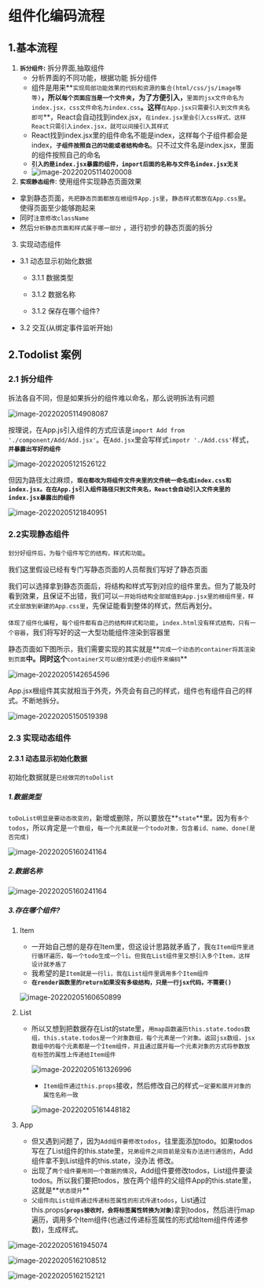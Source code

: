 # 组件化编码流程

## 1.基本流程

1. **`拆分组件`:** 拆分界面,抽取组件
   - 分析界面的不同功能，根据功能 拆分组件
   - 组件是用来**`实现局部功能效果的代码和资源的集合(html/css/js/image等等)`**，所以`每个页面应当是一个文件夹`，为了方便引入，**`里面的jsx文件命名为index.jsx，css文件命名为index.css`**。这样**`在App.jsx只需要引入到文件夹名即可`**，React会自动找到index.jsx，`在index.jsx里会引入css样式，这样React只需引入index.jsx，就可以间接引入其样式`
   - React找到index.jsx里的组件命名不能是index，这样每个子组件都会是index，**`子组件按照自己的功能或者结构命名`**。只不过文件名是index.jsx，里面的组件按照自己的命名
   - **`引入的是index.jsx暴露的组件，import后面的名称与文件名index.jsx无关`**
   - ![image-20220205114020008](C:\Users\zayn\AppData\Roaming\Typora\typora-user-images\image-20220205114020008.png)
2.  **`实现静态组件`**: 使用组件实现静态页面效果
   - 拿到静态页面，`先把静态页面都放在根组件App.js里`，`静态样式都放在App.css里`。使得页面至少能够跑起来
   - 同时`注意修改className`
   - 然后`分析静态页面和样式属于哪一部分` ，进行初步的静态页面的拆分
3.  实现动态组件

- 3.1 动态显示初始化数据
  - 3.1.1 数据类型
  
  - 3.1.2 数据名称
  
  - 3.1.2 保存在哪个组件?
  
- 3.2 交互(从绑定事件监听开始)

## 2.Todolist 案例

### 2.1 拆分组件

拆法各自不同，但是如果拆分的组件难以命名，那么说明拆法有问题

![image-20220205114908087](C:\Users\zayn\AppData\Roaming\Typora\typora-user-images\image-20220205114908087.png)

按理说，在App.js引入组件的方式应该是`import Add from './component/Add/Add.jsx'`。在`Add.jsx`里会写样式`impotr './Add.css'`样式，**`并暴露出写好的组件`**

![image-20220205121526122](C:\Users\zayn\AppData\Roaming\Typora\typora-user-images\image-20220205121526122.png)

但因为路径太过麻烦，**`现在都改为将组件文件夹里的文件统一命名成index.css和index.jsx。在在App.js引入组件路径只到文件夹名，React会自动引入文件夹里的index.jsx暴露出的组件`**

![image-20220205121840951](C:\Users\zayn\AppData\Roaming\Typora\typora-user-images\image-20220205121840951.png)

### 2.2实现静态组件

`划分好组件后，为每个组件写它的结构，样式和功能`。

我们这里假设已经有专门写静态页面的人员帮我们写好了静态页面

我们可以选择拿到静态页面后，将结构和样式写到对应的组件里去。但为了能及时看到效果，且保证不出错，我们可以`一开始将结构全部赋值到App.jsx里的根组件里，样式全部放到新建的App.css里`，先保证能看到整体的样式，然后再划分。

`体现了组件化编程`，`每个组件都有自己的结构样式和功能`，`index.html没有样式结构，只有一个容器`，我们将写好的这一大型功能组件渲染到容器里

静态页面如下图所示，我们需要实现的其实就是**`完成一个动态的container将其渲染到页面`**中。同时这个**`container又可以细分成更小的组件来编码`**

![image-20220205142654596](C:\Users\zayn\AppData\Roaming\Typora\typora-user-images\image-20220205142654596.png)

App.jsx根组件其实就相当于外壳，外壳会有自己的样式，组件也有组件自己的样式。不断地拆分。

![image-20220205150519398](C:\Users\zayn\AppData\Roaming\Typora\typora-user-images\image-20220205150519398.png)

### 2.3  实现动态组件

#### 2.3.1 动态显示初始化数据

初始化数据就是`已经做完的toDolist`

##### 1.数据类型

`toDoList明显是要动态改变的`，新增或删除，所以要放在**`state`**里。因为有`多个todos`，所以肯定是`一个数组`，`每一个元素就是一个todo对象，包含着id、name、done(是否完成)`

![image-20220205160241164](C:\Users\zayn\AppData\Roaming\Typora\typora-user-images\image-20220205160241164.png)

##### 2.数据名称

![image-20220205160241164](C:\Users\zayn\AppData\Roaming\Typora\typora-user-images\image-20220205160241164.png)

##### 3.存在哪个组件?

1. Item

   - 一开始自己想的是存在Item里，但这设计思路就矛盾了，我`在Item组件里进行循环遍历，每一个todo生成一个li。但我在List组件里又想引入多个Item，这样设计就矛盾了`
   - 我希望的是`Item就是一行li，我在List组件里调用多个Item组件`
   - **`在render函数里的return如果没有多级结构，只是一行jsx代码，不需要()`**

   ![image-20220205160650899](C:\Users\zayn\AppData\Roaming\Typora\typora-user-images\image-20220205160650899.png)

2. List

   - 所以又想到把数据存在List的state里，`用map函数遍历this.state.todos数组，this.state.todos是一个对象数组，每个元素是一个对象。返回jsx数组，jsx数组中的每个元素都是一个Item组件，并且通过展开每一个元素对象的方式将参数放在标签的属性上传递给Item组件`

     

     ![image-20220205161326996](C:\Users\zayn\AppData\Roaming\Typora\typora-user-images\image-20220205161326996.png)

     - `Item组件通过this.props`接收，然后修改自己的样式`一定要和展开对象的属性名称一致`

     ![image-20220205161448182](C:\Users\zayn\AppData\Roaming\Typora\typora-user-images\image-20220205161448182.png)

3. App

   - 但又遇到问题了，因为`Add组件要修改todos`，往里面添加todo。如果todos写在了List组件的this.state里，`兄弟组件之间目前是没有办法进行通信的`，Add组件拿不到List组件的this.state，没办法 修改。
   - 出现了`两个组件要用同一个数据的情况`，Add组件要修改todos，List组件要读todos。所以我们要把todos，放在两个组件的父组件App的this.state里，这就是**`状态提升`**
   - `父组件向List组件通过传递标签属性的形式传递todos`，List通过this.props(**`props接收时，会将标签属性转换为对象`**)拿到todos，然后进行map遍历，调用多个Item组件(也通过传递标签属性的形式给Item组件传递参数)，生成样式。

![image-20220205161945074](C:\Users\zayn\AppData\Roaming\Typora\typora-user-images\image-20220205161945074.png)

![image-20220205162108512](C:\Users\zayn\AppData\Roaming\Typora\typora-user-images\image-20220205162108512.png)

![image-20220205162152121](C:\Users\zayn\AppData\Roaming\Typora\typora-user-images\image-20220205162152121.png)